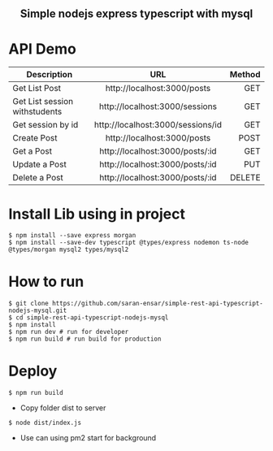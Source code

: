 <br />
<p align="center">
  <h2 align="center">Simple nodejs express typescript with mysql</h2>
</p>

# API Demo

| Description        |    URL        | Method  |
| ------------- |:-------------:| -----:|
|  Get List Post     | http://localhost:3000/posts | GET |
 Get List session withstudents     | http://localhost:3000/sessions | GET |
  Get session by id     | http://localhost:3000/sessions/id | GET |
| Create Post      | http://localhost:3000/posts      |   POST |
| Get a Post | http://localhost:3000/posts/:id      |    GET |
| Update a Post | http://localhost:3000/posts/:id      |    PUT |
| Delete a Post | http://localhost:3000/posts/:id      |    DELETE |


# Install Lib using in project
```
$ npm install --save express morgan
$ npm install --save-dev typescript @types/express nodemon ts-node @types/morgan mysql2 types/mysql2
```

# How to run 
```
$ git clone https://github.com/saran-ensar/simple-rest-api-typescript-nodejs-mysql.git
$ cd simple-rest-api-typescript-nodejs-mysql
$ npm install
$ npm run dev # run for developer
$ npm run build # run build for production
```

# Deploy 
```
$ npm run build
```
- Copy folder dist to server
```
$ node dist/index.js
```
- Use can using pm2 start for background 